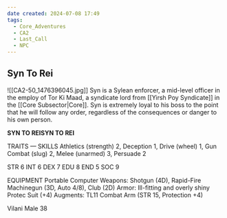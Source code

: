 ```yaml
---
date created: 2024-07-08 17:49
tags:
  - Core_Adventures
  - CA2
  - Last_Call
  - NPC
---
```


## Syn To Rei

![[CA2-50_1476396045.jpg]]
Syn is a Sylean enforcer, a mid-level officer in the employ of Tor Ki Maad, a syndicate lord from [[Yirsh Poy Syndicate]] in the [[Core Subsector|Core]]. Syn is extremely loyal to his boss to the point that he will follow any order, regardless of the consequences or danger to his own person.

**SYN TO REISYN TO REI**

TRAITS — SKILLS
Athletics (strength) 2, Deception 1, Drive (wheel) 1, Gun Combat (slug) 2, Melee (unarmed) 3, Persuade 2

STR 6 INT 6
DEX 7 EDU 8
END 5 SOC 9

EQUIPMENT Portable Computer
Weapons: Shotgun (4D), Rapid-Fire Machinegun (3D, Auto 4/8), Club (2D)
Armor: Ill-fitting and overly shiny Protec Suit (+4)
Augments: TL11 Combat Arm (STR 15, Protection +4)


Vilani Male 38
